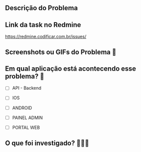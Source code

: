 ## Descrição do Problema

<!-- explicação do que está acontecendo com o app-->

## Link da task no Redmine
<!-- cole aqui o link da tarefa criada no redmine -->
https://redmine.codificar.com.br/issues/

## Screenshots ou GIFs do Problema 📸

<!-- screenshots, vídeos e GIFs da funcionalidade -->
<!-- Evidência da PR -->

## Em qual aplicação está acontecendo esse problema? 🚨

- [ ] API - Backend
- [ ] IOS
- [ ] ANDROID
- [ ] PAINEL ADMIN
- [ ] PORTAL WEB


## O que foi investigado? 🕵🏻‍♂️

 <!-- Descreve uma possível solução do que foi investigado e que você pode resolver -->
